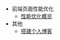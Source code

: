 <!-- docs/_sidebar.md -->

- 前端页面性能优化
  - [性能优化概览](/performanceOptimization/base.md)
- 其他
  - [搭建个人博客](/other/blog.md)